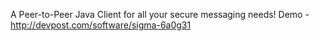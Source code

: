 A Peer-to-Peer Java Client for all your secure messaging needs! 
Demo - http://devpost.com/software/sigma-6a0g31
